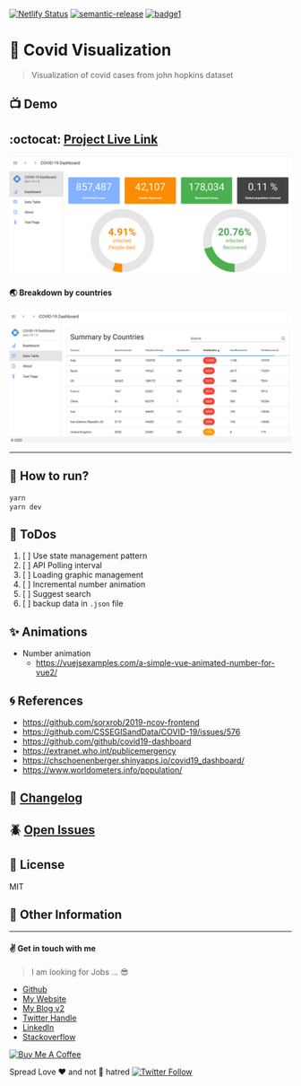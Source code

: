 [![Netlify Status](https://api.netlify.com/api/v1/badges/f262da87-9d4c-46ae-986e-57484e0abcff/deploy-status)](https://app.netlify.com/sites/clever-raman-f3dd02/deploys)
[![semantic-release](https://img.shields.io/badge/%20%20%F0%9F%93%A6%F0%9F%9A%80-semantic--release-e10079.svg)](https://github.com/semantic-release/semantic-release)
[![badge1][badge1-img]][link1]

[badge1-img]: https://img.shields.io/badge/avi-mehenwal-orange
[link1]: https://github.com/avimehenwal

# :open_file_folder: Covid Visualization

> Visualization of covid cases from john hopkins dataset

## :tv: Demo

## :octocat: [Project Live Link](https://covid-visualization.netlify.app/)

![Home Screen](demo/home_screen.png)

#### :earth_asia: Breakdown by countries

![Country Breakdown](demo/country_breakdown.png)

---



## :wrench: How to run?

```
yarn
yarn dev
```

## :pushpin: ToDos

1. [ ] Use state management pattern
2. [ ] API Polling interval
3. [ ] Loading graphic management
4. [ ] Incremental number animation
5. [ ] Suggest search
6. [ ] backup data in `.json` file


## :sparkles: Animations

* Number animation
  * https://vuejsexamples.com/a-simple-vue-animated-number-for-vue2/


## :cyclone: References

* https://github.com/sorxrob/2019-ncov-frontend
* https://github.com/CSSEGISandData/COVID-19/issues/576
* https://github.com/github/covid19-dashboard
* https://extranet.who.int/publicemergency
* https://chschoenenberger.shinyapps.io/covid19_dashboard/
* https://www.worldometers.info/population/


## :date: [Changelog][changelog]

## :beetle: [Open Issues][issue]

## :herb: License

MIT

[url]: https://covid-visualization.netlify.app/
[issue]: https://github.com/avimehenwal/covid-visualization/issues
[changelog]: ./CHANGELOG.md

## :paperclip: Other Information

---


#### :v: Get in touch with me

> I am looking for Jobs ... :sunglasses:

* [Github](https://github.com/avimehenwal/)
* [My Website](https://avimehenwal.in)
* [My Blog v2](https://avimehenwal2.netlify.app/)
* [Twitter Handle](https://twitter.com/avimehenwal)
* [LinkedIn](https://in.linkedin.com/in/avimehenwal)
* [Stackoverflow](https://stackoverflow.com/users/1915935/avi-mehenwal)

<a href="https://www.buymeacoffee.com/F1j07cV" target="_blank"><img src="https://cdn.buymeacoffee.com/buttons/default-orange.png" alt="Buy Me A Coffee" style="height: 51px !important;width: 217px !important;" ></a>

 Spread Love :hearts: and not :no_entry_sign: hatred   [![Twitter Follow](https://img.shields.io/twitter/follow/avimehenwal.svg?style=social)](https://twitter.com/avimehenwal)